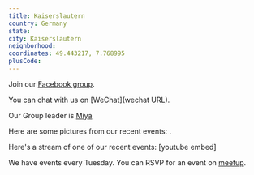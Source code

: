 ```yaml
---
title: Kaiserslautern
country: Germany
state: 
city: Kaiserslautern
neighborhood: 
coordinates: 49.443217, 7.768995
plusCode:
---
```

Join our [Facebook group](https://www.facebook.com/groups/free.code.camp.Kaiserslautern).

You can chat with us on [WeChat](wechat URL).

Our Group leader is [Miya](freecodecamp.org/miya)

Here are some pictures from our recent events:
![]().

Here's a stream of one of our recent events:
[youtube embed]

We have events every Tuesday. You can RSVP for an event on [meetup](meetupurl).
